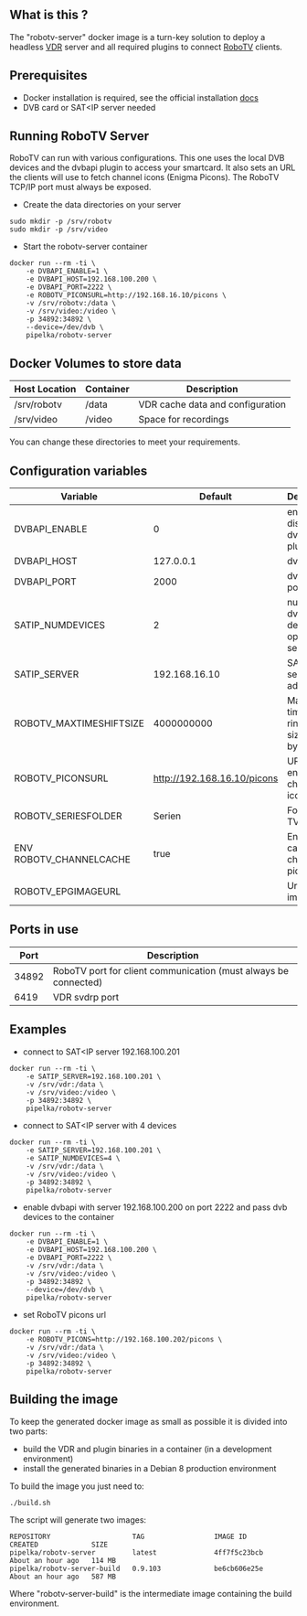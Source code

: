 What is this ?
--------------

The "robotv-server" docker image is a turn-key solution to deploy a headless [VDR](http://www.tvdr.de) server and all required plugins to connect [RoboTV](https://github.com/pipelka/robotv) clients.

Prerequisites
-------------

- Docker installation is required, see the official installation [docs](https://docs.docker.com/engine/installation/)
- DVB card or SAT<IP server needed

Running RoboTV Server
---------------------

RoboTV can run with various configurations. This one uses the local DVB devices and the dvbapi plugin to access your smartcard. It also sets an URL the clients will use to fetch channel icons (Enigma Picons). The RoboTV TCP/IP port must always be exposed.

- Create the data directories on your server

```
sudo mkdir -p /srv/robotv
sudo mkdir -p /srv/video
```

- Start the robotv-server container

```
docker run --rm -ti \
    -e DVBAPI_ENABLE=1 \
    -e DVBAPI_HOST=192.168.100.200 \
    -e DVBAPI_PORT=2222 \
    -e ROBOTV_PICONSURL=http://192.168.16.10/picons \
    -v /srv/robotv:/data \
    -v /srv/video:/video \
    -p 34892:34892 \
    --device=/dev/dvb \
    pipelka/robotv-server
```

Docker Volumes to store data
----------------------------

| Host Location | Container | Description |
| --- | --- | --- |
| /srv/robotv | /data | VDR cache data and configuration |
| /srv/video | /video | Space for recordings |

You can change these directories to meet your requirements.

Configuration variables
-----------------------

| Variable | Default | Description |
| --- | --- | ---------- |
| DVBAPI_ENABLE | 0 | enable / disable the dvbapi plugin |
| DVBAPI_HOST | 127.0.0.1 | dvbapi host |
| DVBAPI_PORT | 2000 | dvbapi host port |
| SATIP_NUMDEVICES | 2 | number of dvb devices to open on the server |
| SATIP_SERVER | 192.168.16.10 | SAT<IP server address |
| ROBOTV_MAXTIMESHIFTSIZE | 4000000000 | Maximum timeshift ringbuffer size in bytes |
| ROBOTV_PICONSURL | http://192.168.16.10/picons | URL for the enigma channel icons |
| ROBOTV_SERIESFOLDER | Serien | Folder for TV shows |
| ENV ROBOTV_CHANNELCACHE | true | Enable caching of channel pids |
| ROBOTV_EPGIMAGEURL | | Url for EPG images |

Ports in use
------------

| Port | Description |
| --- | --- |
| 34892 | RoboTV port for client communication (must always be connected) |
| 6419 | VDR svdrp port |

Examples
--------

- connect to SAT<IP server 192.168.100.201

```
docker run --rm -ti \
    -e SATIP_SERVER=192.168.100.201 \
    -v /srv/vdr:/data \
    -v /srv/video:/video \
    -p 34892:34892 \
    pipelka/robotv-server
```

- connect to SAT<IP server with 4 devices

```
docker run --rm -ti \
    -e SATIP_SERVER=192.168.100.201 \
    -e SATIP_NUMDEVICES=4 \
    -v /srv/vdr:/data \
    -v /srv/video:/video \
    -p 34892:34892 \
    pipelka/robotv-server
```

- enable dvbapi with server 192.168.100.200 on port 2222 and pass dvb devices to the container

```
docker run --rm -ti \
    -e DVBAPI_ENABLE=1 \
    -e DVBAPI_HOST=192.168.100.200 \
    -e DVBAPI_PORT=2222 \
    -v /srv/vdr:/data \
    -v /srv/video:/video \
    -p 34892:34892 \
    --device=/dev/dvb \
    pipelka/robotv-server
```

- set RoboTV picons url

```
docker run --rm -ti \
    -e ROBOTV_PICONS=http://192.168.100.202/picons \
    -v /srv/vdr:/data \
    -v /srv/video:/video \
    -p 34892:34892 \
    pipelka/robotv-server
```

Building the image
------------------

To keep the generated docker image as small as possible it is divided into two parts:

- build the VDR and plugin binaries in a container (in a development environment)
- install the generated binaries in a Debian 8 production environment

To build the image you just need to:

```
./build.sh
```

The script will generate two images:
```
REPOSITORY                    TAG                 IMAGE ID            CREATED             SIZE
pipelka/robotv-server         latest              4ff7f5c23bcb        About an hour ago   114 MB
pipelka/robotv-server-build   0.9.103             be6cb606e25e        About an hour ago   587 MB
```

Where "robotv-server-build" is the intermediate image containing the build environment.
